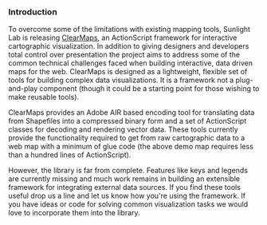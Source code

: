 ### Introduction 

To overcome some of the limitations with existing mapping tools, Sunlight Lab is releasing [ClearMaps](http://github.com/sunlightlabs/clearmaps/), an ActionScript framework for interactive cartographic visualization. In addition to giving designers and developers total control over presentation the project aims to address some of the common technical challenges faced when building interactive, data driven maps for the web. ClearMaps is designed as a lightweight, flexible set of tools for building complex data visualizations. It is a framework not a plug-and-play component (though it could be a starting point for those wishing to make reusable tools). 

ClearMaps provides an Adobe AIR based encoding tool for translating data from Shapefiles into a compressed binary form and a set of ActionScript classes for decoding and rendering vector data. These tools currently provide the functionality required to get from raw cartographic data to a web map with a minimum of glue code (the above demo map requires less than a hundred lines of ActionScript). 

However, the library is far from complete. Features like keys and legends are currently missing and much work remains in building an extensible framework for integrating external data sources. If you find these tools useful drop us a line and let us know how you're using the framework. If you have ideas or code for solving common visualization tasks we would love to incorporate them into the library.
